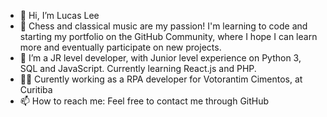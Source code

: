 - 👋 Hi, I’m Lucas Lee
- 👀 Chess and classical music are my passion! I'm learning to code and starting my portfolio on the GitHub Community, where I hope I can learn more and eventually participate on new projects.
- 🌱 I’m a JR level developer, with Junior level experience on Python 3, SQL and JavaScript. Currently learning React.js and PHP.
- 🧑‍💻 Curently working as a RPA developer for Votorantim Cimentos, at Curitiba
- 📫 How to reach me: Feel free to contact me through GitHub

<!---
leecaslu/leecaslu is a ✨ special ✨ repository because its `README.md` (this file) appears on your GitHub profile.
You can click the Preview link to take a look at your changes.
--->
